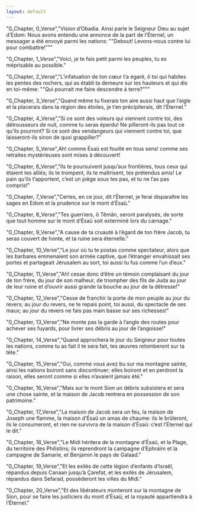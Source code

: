 ```yaml
---
layout: default
---
```



"0_Chapter, 0_Verse","Vision d’Obadia. Ainsi parle le Seigneur Dieu au sujet d’Edom: Nous avons entendu une annonce de la part de l’Éternel, un messager a été envoyé parmi les nations: ""Debout! Levons-nous contre lui pour combattre!"""

"0_Chapter, 1_Verse","Voici, je te fais petit parmi les peuples, tu es méprisable au possible."

"0_Chapter, 2_Verse","L’infatuation de ton cœur t’a égaré, ô toi qui habites les pentes des rochers, qui as établi ta demeure sur les hauteurs et qui dis en toi-même: ""Qui pourrait me faire descendre à terre?"""

"0_Chapter, 3_Verse","Quand même tu fixerais ton aire aussi haut que l’aigle et la placerais dans la région des étoiles, je t’en précipiterais, dit l’Éternel."

"0_Chapter, 4_Verse","Si ce sont des voleurs qui viennent contre toi, des détrousseurs de nuit, comme tu seras éperdu! Ne pilleront-ils pas tout ce qu’ils pourront? Si ce sont des vendangeurs qui viennent contre toi, que laisseront-ils sinon de quoi grappiller?"

"0_Chapter, 5_Verse",Ah! comme Ésaü est fouillé en tous sens! comme ses retraites mystérieuses sont mises à découvert!

"0_Chapter, 6_Verse","Ils te poursuivent jusqu’aux frontières, tous ceux qui étaient tes alliés; ils te trompent, ils te maîtrisent, tes prétendus amis! Le pain qu’ils t’apportent, c’est un piège sous tes pas, et tu ne l’as pas compris!"

"0_Chapter, 7_Verse","Certes, en ce jour, dit l’Éternel, je ferai disparaître les sages en Edom et la prudence sur le mont d’Ésaü."

"0_Chapter, 8_Verse","Tes guerriers, ô Têmân, seront paralysés, de sorte que tout homme sur le mont d’Ésaü soit exterminé lors du carnage."

"0_Chapter, 9_Verse","A cause de ta cruauté à l’égard de ton frère Jacob, tu seras couvert de honte, et ta ruine sera éternelle."

"0_Chapter, 10_Verse","Le jour où tu te postas comme spectateur, alors que les barbares emmenaient son armée captive, que l’étranger envahissait ses portes et partageait Jérusalem au sort, toi aussi tu fus comme l’un d’eux."

"0_Chapter, 11_Verse","Ah! cesse donc d’être un témoin complaisant du jour de ton frère, du jour de son malheur, de triompher des fils de Juda au jour de leur ruine et d’ouvrir aussi grande ta bouche au jour de la détresse!"

"0_Chapter, 12_Verse","Cesse de franchir la porte de mon peuple au jour du revers; au jour du revers, ne te repais point, toi aussi, du spectacle de ses maux; au jour du revers ne fais pas main basse sur ses richesses!"

"0_Chapter, 13_Verse","Ne monte pas la garde à l’angle des routes pour achever ses fuyards, pour livrer ses débris au jour de l’angoisse!"

"0_Chapter, 14_Verse","Quand approchera le jour du Seigneur pour toutes les nations, comme tu as fait il te sera fait, tes œuvres retomberont sur ta tête."

"0_Chapter, 15_Verse","Oui, comme vous avez bu sur ma montagne sainte, ainsi les nations boiront sans discontinuer; elles boiront et en perdront la raison, elles seront comme si elles n’avaient jamais été."

"0_Chapter, 16_Verse","Mais sur le mont Sion un débris subsistera et sera une chose sainte, et la maison de Jacob rentrera en possession de son patrimoine."

"0_Chapter, 17_Verse","La maison de Jacob sera un feu, la maison de Joseph une flamme, la maison d’Ésaü un amas de chaume: ils le brûleront, ils le consumeront, et rien ne survivra de la maison d’Ésaü: c’est l’Éternel qui le dit."

"0_Chapter, 18_Verse","Le Midi héritera de la montagne d’Ésaü, et la Plage, du territoire des Philistins; ils reprendront la campagne d’Ephraïm et la campagne de Samarie, et Benjamin le pays de Galaad."

"0_Chapter, 19_Verse","Et les exilés de cette légion d’enfants d’Israël, répandus depuis Canaan jusqu’à Çarefat, et les exilés de Jérusalem, répandus dans Sefarad, possèderont les villes du Midi."

"0_Chapter, 20_Verse","Et des libérateurs monteront sur la montagne de Sion, pour se faire les justiciers du mont d’Ésaü; et la royauté appartiendra à l’Éternel."
